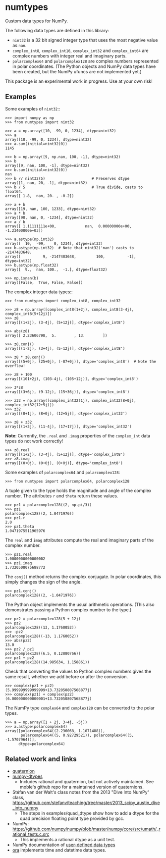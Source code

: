 numtypes
========

Custom data types for NumPy.

The following data types are defined in this library:

* `nint32` is a 32 bit signed integer type that uses the most negative
  value as `nan`.
* `complex_int8`, `complex_int16`, `complex_int32` and `complex_int64` are
  complex numbers with integer real and imaginary parts.
* `polarcomplex64` and `polarcomplex128` are complex numbers represented
  in polar coordinates.  (The Python objects and NumPy data types have been
  created, but the NumPy ufuncs are not implemented yet.)

This package is an experimental work in progress.  Use at your own risk!

Examples
--------

Some examples of `nint32`::

    >>> import numpy as np
    >>> from numtypes import nint32

    >>> a = np.array([10, -99, 0, 1234], dtype=nint32)
    >>> a
    array([10, -99, 0, 1234], dtype=nint32)
    >>> a.sum(initial=nint32(0))
    1145

    >>> b = np.array([9, np.nan, 100, -1], dtype=nint32)
    >>> b
    array([9, nan, 100, -1], dtype=nint32)
    >>> b.sum(initial=nint32(0))
    nan
    >>> b // nint32(5)                     # Preserves dtype
    array([1, nan, 20, -1], dtype=nint32)
    >>> b / 5                              # True divide, casts to float64.
    array([ 1.8,  nan, 20. , -0.2])

    >>> a + b
    array([19, nan, 100, 1233], dtype=nint32)
    >>> a * b
    array([90, nan, 0, -1234], dtype=nint32)
    >>> a / b
    array([ 1.11111111e+00,             nan,  0.00000000e+00, -1.23400000e+03])

    >>> a.astype(np.int32)
    array([  10,  -99,    0, 1234], dtype=int32)
    >>> b.astype(np.int32)  # Note that nint32('nan') casts to -2147483648.
    array([          9, -2147483648,         100,          -1], dtype=int32)
    >>> b.astype(np.float32)
    array([  9.,  nan, 100.,  -1.], dtype=float32)

    >>> np.isnan(b)
    array([False,  True, False, False])

The complex integer data types::

    >>> from numtypes import complex_int8, complex_int32

    >>> z8 = np.array([complex_int8(1+2j), complex_int8(3-4j), complex_int8(5+12j)])
    >>> z8
    array([(1+2j), (3-4j), (5+12j)], dtype='complex_int8')

    >>> abs(z8)
    array([ 2.23606798,  5.        , 13.        ])

    >>> z8.conj()
    array([(1-2j), (3+4j), (5-12j)], dtype='complex_int8')

    >>> z8 * z8.conj()
    array([(5+0j), (25+0j), (-87+0j)], dtype='complex_int8')  # Note the overflow!

    >>> z8 + 100
    array([(101+2j), (103-4j), (105+12j)], dtype='complex_int8')

    >>> 3*z8
    array([(3+6j), (9-12j), (15+36j)], dtype='complex_int8')

    >>> z32 = np.array([complex_int32(1j), complex_int32(8+0j), complex_int32(12+5j)])
    >>> z32
    array([(0+1j), (8+0j), (12+5j)], dtype='complex_int32')

    >>> z8 + z32
    array([(1+3j), (11-4j), (17+17j)], dtype='complex_int32')

**Note**:  Currently, the `.real` and `.imag` properties of the `complex_int`
data types do not work correctly!

    >>> z8.real
    array([(1+2j), (3-4j), (5+12j)], dtype='complex_int8')
    >>> z8.imag
    array([(0+0j), (0+0j), (0+0j)], dtype='complex_int8')

Some examples of `polarcomplex64` and `polarcomplex128`:

    >>> from numtypes import polarcomplex64, polarcomplex128

A tuple given to the type holds the magnitude and angle of the complex number.
The attributes `r` and `theta` return these values.

    >>> pz1 = polarcomplex128((2, np.pi/3))
    >>> pz1
    polarcomplex128((2, 1.0471976))
    >>> pz1.r
    2.0
    >>> pz1.theta
    1.0471975511965976

The `real` and `imag` attributes compute the real and imaginary parts of
the complex number.

    >>> pz1.real
    1.0000000000000002
    >>> pz1.imag
    1.7320508075688772

The `conj()` method returns the complex conjugate.  In polar coordinates,
this simply changes the sign of the angle.

    >>> pz1.conj()
    polarcomplex128((2, -1.0471976))

The Python object implements the usual arithmetic operations.
(This also demonstrates passing a Python complex number to the type.)

    >>> pz2 = polarcomplex128(5 + 12j)
    >>> pz2
    polarcomplex128((13, 1.1760052))
    >>> -pz2
    polarcomplex128((-13, 1.1760052))
    >>> abs(pz2)
    13.0
    >>> pz2 / pz1
    polarcomplex128((6.5, 0.12880766))
    >>> pz1 + pz2
    polarcomplex128((14.985634, 1.158861))

Check that converting the values to Python complex numbers gives the same
result, whether we add before or after the conversion.

    >>> complex(pz1 + pz2)
    (5.999999999999999+13.732050807568877j)
    >>> complex(pz1) + complex(pz2)
    (6.000000000000001+13.732050807568877j)

The NumPy type `complex64` and `complex128` can be converted to the polar
types.

    >>> a = np.array([1 + 2j, 3+4j, -5j])
    >>> a.astype(polarcomplex64)
    array([polarcomplex64((2.236068, 1.1071488)),
           polarcomplex64((5, 0.92729521)), polarcomplex64((5, -1.5707964))],
          dtype=polarcomplex64)


Related work and links
----------------------

* [quaternion](https://github.com/moble/quaternion)
* [numpy-dtypes](https://github.com/numpy/numpy-dtypes)
  - Includes rational and quaternion, but not actively maintained.
    See moble's github repo for a maintained version of quaternions.
* Stéfan van der Walt's class notes from the 2013 "Dive Into NumPy" class,
      https://github.com/stefanv/teaching/tree/master/2013_scipy_austin_dive_into_numpy
  - The steps in examples/quad_dtype show how to add a dtype for the
    quad precision floating point type provided by gcc.
* NumPy:
      https://github.com/numpy/numpy/blob/master/numpy/core/src/umath/_rational_tests.c.src
  - This implements a rational dtype as a unit test.
* NumPy documentation of [user-defined data types](https://numpy.org/doc/1.17/user/c-info.beyond-basics.html#user-defined-data-types)
* [ora](https://github.com/alexhsamuel/ora) implements time and datetime data types.
